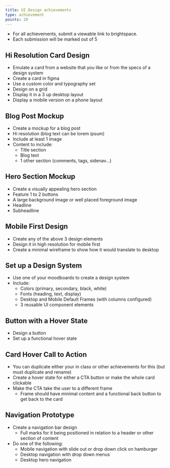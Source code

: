 ```yaml
---
title: UI Design achievements
type: achievement
points: 20
---
```


- For all achievements, submit a viewable link to brightspace.
- Each submission will be marked out of 5

## Hi Resolution Card Design

- Emulate a card from a website that you like or from the specs of a design system
- Create a card in figma
- Use a custom color and typography set
- Design on a grid
- Display it in a 3 up desktop layout
- Display a mobile version on a phone layout

## Blog Post Mockup

- Create a mockup for a blog post
- Hi resolution (blog text can be lorem ipsum)
- Include at least 1 image
- Content to include:
  - Title section
  - Blog text
  - 1 other section (comments, tags, sidenav...)

## Hero Section Mockup

- Create a visually appealing hero section
- Feature 1 to 2 buttons
- A large background image or well placed foreground image
- Headline
- Subheadline

## Mobile First Design

- Create any of the above 3 design elements
- Design it in high resolution for mobile first
- Create a minimal wireframe to show how it would translate to desktop

## Set up a Design System

- Use one of your moodboards to create a design system
- Include:
  - Colors (primary, secondary, black, white)
  - Fonts (heading, text, display)
  - Desktop and Mobile Default Frames (with columns configured)
  - 3 reusable UI component elements

## Button with a Hover State

- Design a button
- Set up a functional hover state

## Card Hover Call to Action

- You can duplicate either your in class or other achievements for this (but must duplicate and rename)
- Create a hover state for either a CTA button or make the whole card clickable
- Make the CTA take the user to a different frame
  - Frame should have minimal content and a functional back button to get back to the card

## Navigation Prototype

- Create a navigation bar design
  - Full marks for it being positioned in relation to a header or other section of content
- Do one of the following:
  - Mobile navigation with slide out or drop down click on hamburger
  - Desktop navigation with drop down menus
  - Desktop hero navigation
